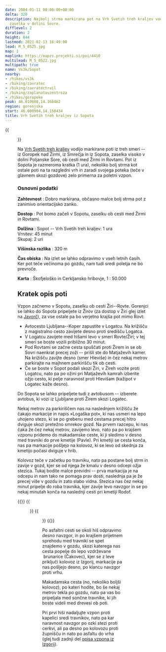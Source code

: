 ```yaml
---
date: 2004-01-11 00:00:00+00:00
delta: 320
description: Najbolj strma markirana pot na Vrh Svetih treh kraljev vodi iz Sopota,
  zaselka v dolini Sovre.
difflevel: 2
duration: 2
height: 844
lastmod: 2021-02-13 16:49:00
lead: M_5_0525.jpg
map: 1
maplink: https://mapzs.projekti.si/poi/4410
multilead: M_5_0522.jpg
multipath: true
name: Vs3k/Sopot
nearby:
- /hikes/vs3k
- /biking/zavratec
- /biking/zavratectrail
- /biking/zaplanatavzentroza
- /hikes/goropeke
peak: 46.010608,14.168462
region: gorenjska
start: 46.000904,14.150434
title: Vrh Svetih treh kraljev iz Sopota
---
```

{{<figure src="M_5_0525.jpg">}}

Na [Vrh Svetih treh kraljev](../) vodijo markirane poti iz treh smeri -- iz Goropek nad Žirmi, iz Smrečja in iz Sopota, zaselka visoko v dolini Poljanske Sore, ob cesti med Žirmi in Rovtami. Pot iz Sopota je razmeroma kratka (1 ura), nekoliko bolj strma kot ostale poti na ta razgledni vrh in zaradi svojega poteka (teče v glavnem skozi gozdove) zelo primerna za poletni vzpon.

### Osnovni podatki

**Zahtevnost**
:   Dobro markirana, občasno malce bolj strma pot z zanimivo orientacijsko zanko.

**Dostop**
:   Pot bomo začeli v Sopotu, zaselku ob cesti med Žirmi in Rovtami.

**Dolžina**
:   Sopot -- Vrh Svetih treh kraljev: 1 ura\
    Vrnitev: 45 minut\
    Skupaj: 2 uri

**Višinska razlika**
:   320 m

**Čas obiska**
:   Na izlet se lahko odpravimo v vseh letnih časih. Ker pot teče večinoma po gozdu, nam tudi sredi poletja ne bo prevroče.

**Karta**
:   Škofjeloško in Cerkljansko hribovje, 1 : 50.000

## Kratek opis poti

Vzpon začnemo v Sopotu, zaselku ob cesti Žiri--Rovte. Gorenjci se lahko do Sopota pripeljete iz Žirov (za dostop v Žiri glej izlet na [Javorč](../../javorc)), za vse ostale pa bo verjetno krajša pot mimo Rovt:

- Avtocesto Ljubljana--Koper zapustite v Logatcu. Na križišču z magistralno cesto zavijete desno proti središču Logatca.
- V Logatcu zavijete med hišami levo v smeri Rovte/Žiri; v tej smeri se boste vozili približno 30 minut.
- Pod Rovtami se začne cesta spuščati proti Žirem in se ob Sovri naenkrat precej zoži -- prišli ste do Matjaževih kamer. Na križišču zavijte desno (smer Hleviše) in čez nekaj metrov parkirajte na majhnem parkirišču tik ob cesti.
- Če se boste v Sopot podali skozi Žiri, v Žireh vozite proti Logatcu, nato pa po ožini pri Matjaževih kamrah izberite ožjo cesto, ki pelje naravnost proti Hlevišam (kažipot v Logatec kaže desno).

Do Sopota se lahko pripeljete tudi z avtobusom -- izberete avtobus, ki vozi iz Ljubljane proti Žirem skozi Logatec.

Nekaj metrov za parkiriščem nas na naslednjem križišču že čakajo markacije in napis »Logaška pot«, ki nas usmeri na lepo uhojeno stezo, ki se po grebenu med cestama precej hitro dviguje skozi pretežno smrekov gozd. Na prvem razcepu, ki nas čaka že čez nekaj metrov, zavijemo levo, nato pa po krajšem vzponu pridemo do makadamske ceste, ki ji sledimo v desno med travniki do prve kmetije (Pavle). Pri kmetiji se cesta konča, nas pa markacije pošljejo na kolovoz, ki se levo od skednja za kmetijo počasi dviguje v hrib.

Kolovoz teče v začetku po travniku, nato pa postane bolj strm in zavije v gozd, kjer se od njega že kmalu v desno odcepi ožja stezica. Tukaj bodite malce previdni -- prva markacija je na odcepu in nam tako ne pomaga prav dosti, naslednja pa je že precej više v gozdu in zato slabo vidna. Stezica nas čez nekaj minut pripelje do roba travnika, kjer zavije levo navzgor in se po nekaj minutah konča na naslednji cesti pri kmetiji Rodof.

{{<gallery>}}
{{<figure src="M_5_0522.jpg">}}
{{<figure src="M_5_0523.JPG">}}
{{</gallery>}}

Po asfaltni cesti se okoli hiš odpravimo desno navzgor, in po krajšem prijetnem sprehodu med travniki se spet znajdemo v gozdu, skozi katerega nas cesta popelje do lepo vzdrževane  brunarice (Čakovec), kjer se z leve priključi kolovoz iz Izgorij, markacije pa nas pošljejo desno, po klancu navzgor proti vrhu.

Makadamska cesta (no, nekoliko boljši kolovoz), po kateri hodite, bo še nekaj metrov tekla po gozdu, nato pa vas bo pripeljala med sončne travnike, ki jih boste videli med drevesi ob poti. 

Pri prvi hiši nadaljujte vzpon proti kapelici sredi travnikov, nato pa kar naravnost navzgor po ozki stezi proti cerkvi, ali pa desno po kolovozu proti župnišču in nato po asfaltu do vrha (glej tudi zadnji del [opisa vzpona iz Izgorij](../izgorje)).
